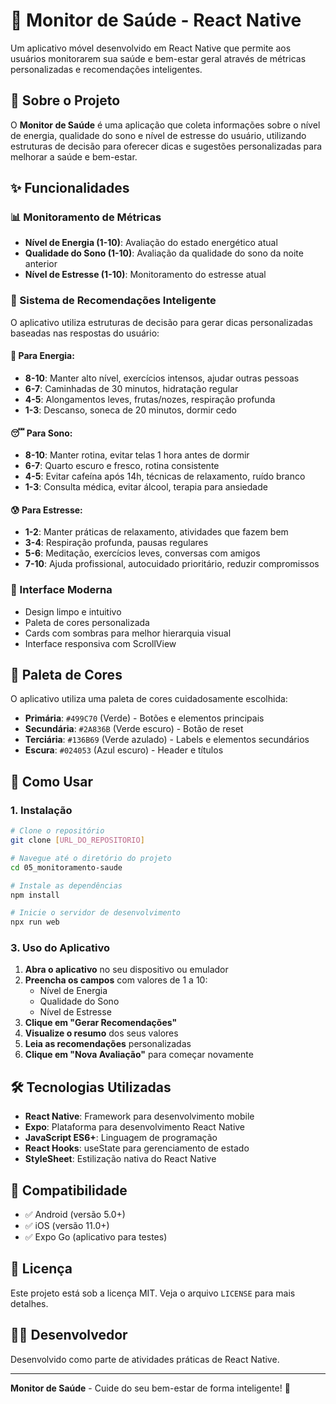 # 📱 Monitor de Saúde - React Native

Um aplicativo móvel desenvolvido em React Native que permite aos usuários monitorarem sua saúde e bem-estar geral através de métricas personalizadas e recomendações inteligentes.

## 🎯 Sobre o Projeto

O **Monitor de Saúde** é uma aplicação que coleta informações sobre o nível de energia, qualidade do sono e nível de estresse do usuário, utilizando estruturas de decisão para oferecer dicas e sugestões personalizadas para melhorar a saúde e bem-estar.

## ✨ Funcionalidades

### 📊 Monitoramento de Métricas
- **Nível de Energia (1-10)**: Avaliação do estado energético atual
- **Qualidade do Sono (1-10)**: Avaliação da qualidade do sono da noite anterior
- **Nível de Estresse (1-10)**: Monitoramento do estresse atual

### 🧠 Sistema de Recomendações Inteligente
O aplicativo utiliza estruturas de decisão para gerar dicas personalizadas baseadas nas respostas do usuário:

#### 💪 Para Energia:
- **8-10**: Manter alto nível, exercícios intensos, ajudar outras pessoas
- **6-7**: Caminhadas de 30 minutos, hidratação regular
- **4-5**: Alongamentos leves, frutas/nozes, respiração profunda
- **1-3**: Descanso, soneca de 20 minutos, dormir cedo

#### 😴 Para Sono:
- **8-10**: Manter rotina, evitar telas 1 hora antes de dormir
- **6-7**: Quarto escuro e fresco, rotina consistente
- **4-5**: Evitar cafeína após 14h, técnicas de relaxamento, ruído branco
- **1-3**: Consulta médica, evitar álcool, terapia para ansiedade

#### 😰 Para Estresse:
- **1-2**: Manter práticas de relaxamento, atividades que fazem bem
- **3-4**: Respiração profunda, pausas regulares
- **5-6**: Meditação, exercícios leves, conversas com amigos
- **7-10**: Ajuda profissional, autocuidado prioritário, reduzir compromissos

### 🎨 Interface Moderna
- Design limpo e intuitivo
- Paleta de cores personalizada
- Cards com sombras para melhor hierarquia visual
- Interface responsiva com ScrollView

## 🎨 Paleta de Cores

O aplicativo utiliza uma paleta de cores cuidadosamente escolhida:

- **Primária**: `#499C70` (Verde) - Botões e elementos principais
- **Secundária**: `#2A836B` (Verde escuro) - Botão de reset
- **Terciária**: `#136B69` (Verde azulado) - Labels e elementos secundários
- **Escura**: `#024053` (Azul escuro) - Header e títulos

## 🚀 Como Usar

### 1. Instalação
```bash
# Clone o repositório
git clone [URL_DO_REPOSITORIO]

# Navegue até o diretório do projeto
cd 05_monitoramento-saude

# Instale as dependências
npm install

# Inicie o servidor de desenvolvimento
npx run web
```

### 3. Uso do Aplicativo

1. **Abra o aplicativo** no seu dispositivo ou emulador
2. **Preencha os campos** com valores de 1 a 10:
   - Nível de Energia
   - Qualidade do Sono
   - Nível de Estresse
3. **Clique em "Gerar Recomendações"**
4. **Visualize o resumo** dos seus valores
5. **Leia as recomendações** personalizadas
6. **Clique em "Nova Avaliação"** para começar novamente

## 🛠️ Tecnologias Utilizadas

- **React Native**: Framework para desenvolvimento mobile
- **Expo**: Plataforma para desenvolvimento React Native
- **JavaScript ES6+**: Linguagem de programação
- **React Hooks**: useState para gerenciamento de estado
- **StyleSheet**: Estilização nativa do React Native

## 📱 Compatibilidade

- ✅ Android (versão 5.0+)
- ✅ iOS (versão 11.0+)
- ✅ Expo Go (aplicativo para testes)

## 📄 Licença

Este projeto está sob a licença MIT. Veja o arquivo `LICENSE` para mais detalhes.

## 👨‍💻 Desenvolvedor

Desenvolvido como parte de atividades práticas de React Native.

---

**Monitor de Saúde** - Cuide do seu bem-estar de forma inteligente! 🌟
